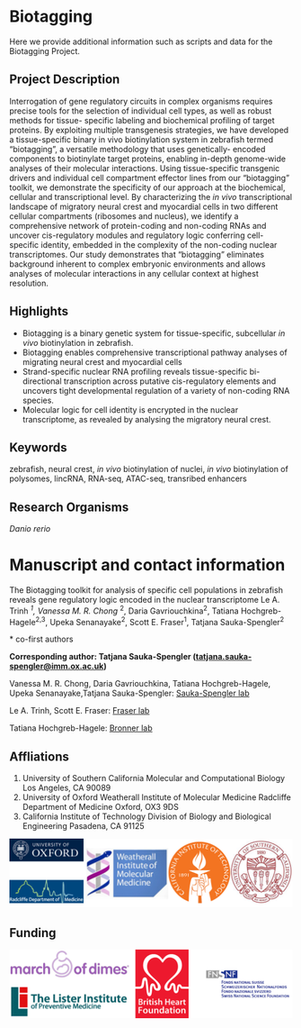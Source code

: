 # Biotagging

Here we provide additional information such as scripts and data for the Biotagging Project.


## Project Description

Interrogation of gene regulatory circuits in complex organisms requires precise
tools for the selection of individual cell types, as well as robust methods for tissue- specific labeling and biochemical profiling of target proteins. By exploiting multiple transgenesis strategies, we have developed a tissue-specific binary in vivo biotinylation system in zebrafish termed “biotagging”, a versatile methodology that uses genetically- encoded components to biotinylate target proteins, enabling in-depth genome-wide analyses of their molecular interactions. Using tissue-specific transgenic drivers and individual cell compartment effector lines from our “biotagging” toolkit, we demonstrate the specificity of our approach at the biochemical, cellular and transcriptional level. By characterizing the *in vivo* transcriptional landscape of migratory neural crest and myocardial cells in two different cellular compartments (ribosomes and nucleus), we identify a comprehensive network of protein-coding and non-coding RNAs and uncover cis-regulatory modules and regulatory logic conferring cell-specific identity, embedded in the complexity of the non-coding nuclear transcriptomes. Our study demonstrates that “biotagging” eliminates background inherent to complex embryonic environments and allows analyses of molecular interactions in any cellular context at highest resolution.


## Highlights

* Biotagging is a binary genetic system for tissue-specific, subcellular *in vivo* biotinylation in zebrafish.
* Biotagging enables comprehensive transcriptional pathway analyses of migrating neural crest and myocardial cells
* Strand-specific nuclear RNA profiling reveals tissue-specific bi-directional transcription across putative cis-regulatory elements and uncovers tight developmental regulation of a variety of non-coding RNA species.
* Molecular logic for cell identity is encrypted in the nuclear transcriptome, as revealed by analysing the migratory neural crest.

## Keywords

zebrafish, neural crest, *in vivo* biotinylation of nuclei, *in vivo* biotinylation of polysomes, lincRNA, RNA-seq, ATAC-seq, transribed enhancers

## Research Organisms

*Danio rerio*

# Manuscript and contact information
The Biotagging toolkit for analysis of specific cell populations in zebrafish reveals gene regulatory logic encoded in the nuclear transcriptome
Le A. Trinh *<sup>1</sup>, Vanessa M. R. Chong* <sup>2</sup>, Daria Gavriouchkina<sup>2</sup>, Tatiana Hochgreb-Hagele<sup>2,3</sup>, Upeka Senanayake<sup>2</sup>, Scott E. Fraser<sup>1</sup>, Tatjana Sauka-Spengler<sup>2</sup>

\* co-first authors

**Corresponding author: Tatjana Sauka-Spengler (tatjana.sauka-spengler@imm.ox.ac.uk)**

Vanessa M. R. Chong, Daria Gavriouchkina, Tatiana Hochgreb-Hagele, Upeka Senanayake,Tatjana Sauka-Spengler: [Sauka-Spengler lab](http://www.lgm.upmc.fr/mcl/index.html)

Le A. Trinh, Scott E. Fraser: [Fraser lab](https://www.iamphioxus.org)

Tatiana Hochgreb-Hagele: [Bronner lab](http://cmb.gu.se/english/about_us/staff?languageId=100001&userId=xwarrj)

## Affliations
1. University of Southern California
Molecular and Computational Biology
Los Angeles, CA 90089
2. University of Oxford
Weatherall Institute of Molecular Medicine
Radcliffe Department of Medicine
Oxford, OX3 9DS
3. California Institute of Technology
Division of Biology and Biological Engineering
Pasadena, CA 91125

![](other/affiliations.png)

## Funding

![](other/funding.png)
